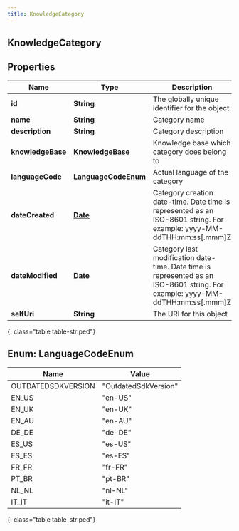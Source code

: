```yaml
---
title: KnowledgeCategory
---
```


## KnowledgeCategory

## Properties

| Name              | Type                                                       | Description                                                                                                                   | Notes      |
| ----------------- | ---------------------------------------------------------- | ----------------------------------------------------------------------------------------------------------------------------- | ---------- |
| **id**            | <!----><!---->**String**<!---->                            | The globally unique identifier for the object.                                                                                | [optional] |
| **name**          | <!----><!---->**String**<!---->                            | Category name                                                                                                                 |            |
| **description**   | <!----><!---->**String**<!---->                            | Category description                                                                                                          | [optional] |
| **knowledgeBase** | <!----><!---->[**KnowledgeBase**](KnowledgeBase.md)<!----> | Knowledge base which category does belong to                                                                                  | [optional] |
| **languageCode**  | [**LanguageCodeEnum**](#LanguageCodeEnum)<!---->           | Actual language of the category                                                                                               | [optional] |
| **dateCreated**   | <!----><!---->[**Date**](Date.md)<!---->                   | Category creation date-time. Date time is represented as an ISO-8601 string. For example: yyyy-MM-ddTHH:mm:ss[.mmm]Z          | [optional] |
| **dateModified**  | <!----><!---->[**Date**](Date.md)<!---->                   | Category last modification date-time. Date time is represented as an ISO-8601 string. For example: yyyy-MM-ddTHH:mm:ss[.mmm]Z | [optional] |
| **selfUri**       | <!----><!---->**String**<!---->                            | The URI for this object                                                                                                       | [optional] |

{: class="table table-striped"}

<a name="LanguageCodeEnum"></a>

## Enum: LanguageCodeEnum

| Name               | Value                          |
| ------------------ | ------------------------------ |
| OUTDATEDSDKVERSION | &quot;OutdatedSdkVersion&quot; |
| EN_US              | &quot;en-US&quot;              |
| EN_UK              | &quot;en-UK&quot;              |
| EN_AU              | &quot;en-AU&quot;              |
| DE_DE              | &quot;de-DE&quot;              |
| ES_US              | &quot;es-US&quot;              |
| ES_ES              | &quot;es-ES&quot;              |
| FR_FR              | &quot;fr-FR&quot;              |
| PT_BR              | &quot;pt-BR&quot;              |
| NL_NL              | &quot;nl-NL&quot;              |
| IT_IT              | &quot;it-IT&quot;              |

{: class="table table-striped"}
